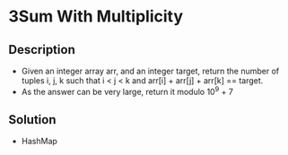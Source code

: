 # 3Sum With Multiplicity

## Description

* Given an integer array arr, and an integer target, return the number of tuples i, j, k such that i < j < k and arr[i] + arr[j] + arr[k] == target.
* As the answer can be very large, return it modulo 10<sup>9</sup> + 7

## Solution

* HashMap